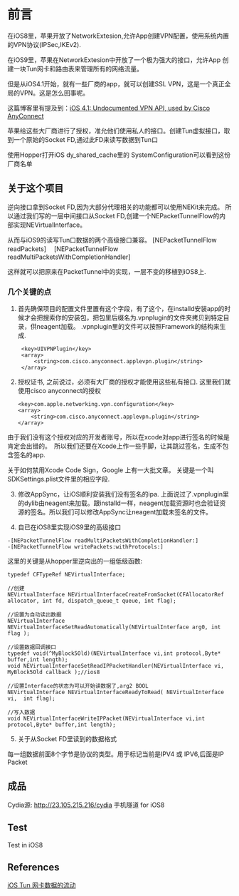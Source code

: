 # 前言　

在iOS8里，苹果开放了NetworkExtesion,允许App创建VPN配置，使用系统内置的VPN协议(IPSec,IKEv2). 

在iOS9里，苹果在NetworkExtesion中开放了一个极为强大的接口，允许App 创建一块Tun网卡和路由表来管理所有的网络流量。

但是从iOS4.1开始，就有一些厂商的app，就可以创建SSL VPN，这是一个真正全局的VPN。这是怎么回事呢。

这篇博客里有提及到：[iOS 4.1: Undocumented VPN API, used by Cisco AnyConnect](https://blog.michael.kuron-germany.de/2010/09/ios-4-1-undocumented-vpn-api-used-by-cisco-anyconnect/)

苹果给这些大厂商进行了授权，准允他们使用私人的接口。创建Tun虚拟接口，取到一个原始的Socket FD,通过此FD来读写数据到Tun口

使用Hopper打开iOS dy_shared_cache里的 SystemConfiguration可以看到这份厂商名单

## 关于这个项目

逆向接口拿到Socket FD,因为大部分代理相关的功能都可以使用NEKit来完成。
所以通过我们写的一层中间接口从Socket FD,创建一个NEPacketTunnelFlow的内部实现NEVirtualInterface。

从而与iOS9的读写Tun口数据的两个高级接口兼容。
[NEPacketTunnelFlow readPackets]　
[NEPacketTunnelFlow readMultiPacketsWithCompletionHandler]

这样就可以把原来在PacketTunnel中的实现，一层不变的移植到iOS8上.

### 几个关键的点
1. 首先确保项目的配置文件里置有这个字段，有了这个，在installd安装app的时候才会把搜索你的安装包，把包里后缀名为.vpnplugin的文件夹拷贝到特定目录，供neagent加载。 .vpnplugin里的文件可以按照Framework的结构来生成. 

   ```
	<key>UIVPNPlugin</key>
	<array>
		<string>com.cisco.anyconnect.applevpn.plugin</string>
	</array>
	```

2. 授权证书, 之前说过，必须有大厂商的授权才能使用这些私有接口.
    这里我们就使用cisco anyconnect的授权
    
    ```
    <key>com.apple.networking.vpn.configuration</key>
    <array>
        <string>com.cisco.anyconnect.applevpn.plugin</string>
    </array>
    ```

由于我们没有这个授权对应的开发者账号，所以在xcode对app进行签名的时候是肯定会出错的。　所以我们还要在Xcode上作一些手脚，让其跳过签名，生成不包含签名的app.　

关于如何禁用Xcode Code Sign，Google 上有一大批文章。
关键是一个叫SDKSettings.plist文件里的相应字段.

3. 修改AppSync，让iOS顺利安装我们没有签名的ipa.
    上面说过了.vpnplugin里的dylib由neagent来加载。跟installd一样，neagent加载资源时也会验证资源的签名。所以我们可以修改AppSync让neagent加载未签名的文件。
    
4. 自已在iOS8里实现iOS9里的高级接口 

 ```
-[NEPacketTunnelFlow readMultiPacketsWithCompletionHandler:]
-[NEPacketTunnelFlow writePackets:withProtocols:]
```

这里的关键是从hopper里逆向出的一组低级函数: 

```
typedef CFTypeRef NEVirtualInterface;

//创建
NEVirtualInterface NEVirtualInterfaceCreateFromSocket(CFAllocatorRef allocator, int fd, dispatch_queue_t queue, int flag);

//设置为自动读出数据
NEVirtualInterface NEVirtualInterfaceSetReadAutomatically(NEVirtualInterface arg0, int flag );

//设置数据回调接口
typedef void(^MyBlock5Old)(NEVirtualInterface vi,int protocol,Byte* buffer,int length);
void NEVirtualInterfaceSetReadIPPacketHandler(NEVirtualInterface vi, MyBlock5Old callback );//ios8

//设置Interface的状态为可以开始读数据了,arg2 BOOL
NEVirtualInterface NEVirtualInterfaceReadyToRead( NEVirtualInterface vi,  int flag);

//写入数据
void NEVirtualInterfaceWriteIPPacket(NEVirtualInterface vi,int protocol,Byte* buffer,int length);

```

5. 关于从Socket FD里读到的数据格式

每一组数据前面8个字节是协议的类型。用于标记当前是IPV4 或 IPV6,后面是IP Packet


## 成品

Cydia源: http://23.105.215.216/cydia
手机隧道 for iOS8

## Test

Test in iOS8


## References

[iOS Tun 网卡数据的流动](https://blog.csdn.net/naipeng/article/details/54972404)


